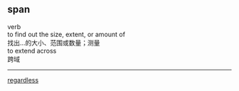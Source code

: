 ## span  
verb  
to find out the size, extent, or amount of  
找出...的大小、范围或数量；测量  
to extend across  
跨域  

----  

[regardless](53.md)  